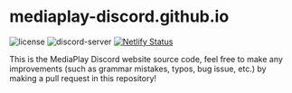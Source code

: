 # mediaplay-discord.github.io

![license](https://img.shields.io/github/license/MediaParlour/mediaparlour.github.io?style=plastic) ![discord-server](https://img.shields.io/discord/699994812517974057?color=00b0f0&logo=MP&style=plastic) [![Netlify Status](https://api.netlify.com/api/v1/badges/05281cb8-aed5-4e8a-b6c5-8e91119f735d/deploy-status)](https://app.netlify.com/sites/mediaplay-discord/deploys)

This is the MediaPlay Discord website source code, feel free to make any improvements (such as grammar mistakes, typos, bug issue, etc.) by making a pull request in this repository!